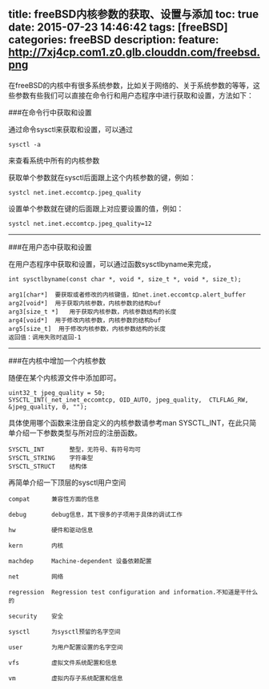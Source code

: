 title: freeBSD内核参数的获取、设置与添加
toc: true
date: 2015-07-23 14:46:42
tags: [freeBSD]
categories: freeBSD 
description: 
feature: http://7xj4cp.com1.z0.glb.clouddn.com/freebsd.png
---

在freeBSD的内核中有很多系统参数，比如关于网络的、关于系统参数的等等，这些参数有些我们可以直接在命令行和用户态程序中进行获取和设置，方法如下：

###在命令行中获取和设置

通过命令sysctl来获取和设置，可以通过

    sysctl -a
    
来查看系统中所有的内核参数

获取单个参数就在sysctl后面跟上这个内核参数的键，例如：

    systcl net.inet.eccomtcp.jpeg_quality
    
设置单个参数就在键的后面跟上对应要设置的值，例如：

    systcl net.inet.eccomtcp.jpeg_quality=12
    
---
###在用户态中获取和设置

在用户态程序中获取和设置，可以通过函数sysctlbyname来完成，

    int	sysctlbyname(const char *, void *, size_t *, void *, size_t);

    arg1[char*]  要获取或者修改的内核键值，如net.inet.eccomtcp.alert_buffer
    arg2[void*]  用于获取内核参数，内核参数的结构buf
    arg3[size_t *]   用于获取内核参数，内核参数结构的长度
    arg4[void*]  用于修改内核参数，内核参数的结构buf
    arg5[size_t]  用于修改内核参数，内核参数结构的长度
    返回值：调用失败时返回-1
    
---

###在内核中增加一个内核参数

随便在某个内核源文件中添加即可。

    uint32_t jpeg_quality = 50;
    SYSCTL_INT(_net_inet_eccomtcp, OID_AUTO, jpeg_quality,  CTLFLAG_RW, &jpeg_quality, 0, "");


具体使用哪个函数来注册自定义的内核参数请参考man SYSCTL_INT，在此只简单介绍一下参数类型与所对应的注册函数。

    SYSCTL_INT       整型，无符号、有符号均可
    SYSCTL_STRING    字符串型
    SYSCTL_STRUCT    结构体
    
再简单介绍一下顶层的sysctl用户空间

    compat      兼容性方面的信息

    debug       debug信息，其下很多的子项用于具体的调试工作

    hw          硬件和驱动信息

    kern        内核

    machdep     Machine-dependent 设备依赖配置

    net         网络

    regression  Regression test configuration and information.不知道是干什么的

    security    安全

    sysctl      为sysctl预留的名字空间

    user        为用户配置设置的名字空间

    vfs         虚拟文件系统配置和信息

    vm          虚拟内存子系统配置和信息
